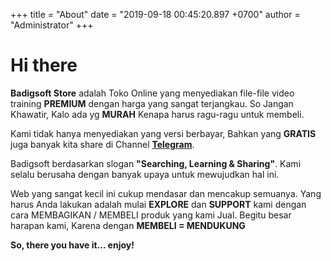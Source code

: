 +++
title = "About"
date = "2019-09-18 00:45:20.897 +0700"
author = "Administrator"
+++

# Hi there

**Badigsoft Store** adalah Toko Online yang menyediakan file-file video training **PREMIUM** dengan harga yang sangat terjangkau. So Jangan Khawatir, Kalo ada yg **MURAH** Kenapa harus ragu-ragu untuk membeli.

Kami tidak hanya menyediakan yang versi berbayar, Bahkan yang **GRATIS** juga banyak kita share di Channel [**Telegram**](https://t.me/IdbmbNetwork).

Badigsoft berdasarkan slogan **"Searching, Learning & Sharing"**. Kami selalu berusaha dengan banyak upaya untuk mewujudkan hal ini.

Web yang sangat kecil ini cukup mendasar dan mencakup semuanya. Yang harus Anda lakukan adalah mulai **EXPLORE** dan **SUPPORT** kami dengan cara MEMBAGIKAN / MEMBELI produk yang kami Jual. Begitu besar harapan kami, Karena dengan **MEMBELI = MENDUKUNG**

**So, there you have it... enjoy!**
